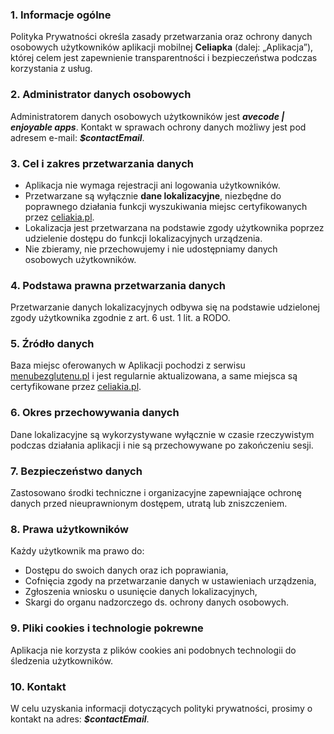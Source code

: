 ### **1. Informacje ogólne**

Polityka Prywatności określa zasady przetwarzania oraz ochrony danych osobowych użytkowników aplikacji mobilnej **Celiapka** (dalej: „Aplikacja”), której celem jest zapewnienie transparentności i bezpieczeństwa podczas korzystania z usług.

### **2. Administrator danych osobowych**

Administratorem danych osobowych użytkowników jest ***avecode | enjoyable apps***. Kontakt w sprawach ochrony danych możliwy jest pod adresem e-mail: ***$contactEmail***.

### **3. Cel i zakres przetwarzania danych**

- Aplikacja nie wymaga rejestracji ani logowania użytkowników.
- Przetwarzane są wyłącznie **dane lokalizacyjne**, niezbędne do poprawnego działania funkcji wyszukiwania miejsc certyfikowanych przez [celiakia.pl](https://celiakia.pl).
- Lokalizacja jest przetwarzana na podstawie zgody użytkownika poprzez udzielenie dostępu do funkcji lokalizacyjnych urządzenia.
- Nie zbieramy, nie przechowujemy i nie udostępniamy danych osobowych użytkowników.

### **4. Podstawa prawna przetwarzania danych**

Przetwarzanie danych lokalizacyjnych odbywa się na podstawie udzielonej zgody użytkownika zgodnie z art. 6 ust. 1 lit. a RODO.

### **5. Źródło danych**

Baza miejsc oferowanych w Aplikacji pochodzi z serwisu [menubezglutenu.pl](https://menubezglutenu.pl) i jest regularnie aktualizowana, a same miejsca są certyfikowane przez [celiakia.pl](https://celiakia.pl).

### **6. Okres przechowywania danych**

Dane lokalizacyjne są wykorzystywane wyłącznie w czasie rzeczywistym podczas działania aplikacji i nie są przechowywane po zakończeniu sesji.

### **7. Bezpieczeństwo danych**

Zastosowano środki techniczne i organizacyjne zapewniające ochronę danych przed nieuprawnionym dostępem, utratą lub zniszczeniem.

### **8. Prawa użytkowników**

Każdy użytkownik ma prawo do:
- Dostępu do swoich danych oraz ich poprawiania,
- Cofnięcia zgody na przetwarzanie danych w ustawieniach urządzenia,
- Zgłoszenia wniosku o usunięcie danych lokalizacyjnych,
- Skargi do organu nadzorczego ds. ochrony danych osobowych.

### **9. Pliki cookies i technologie pokrewne**

Aplikacja nie korzysta z plików cookies ani podobnych technologii do śledzenia użytkowników.

### **10. Kontakt**

W celu uzyskania informacji dotyczących polityki prywatności, prosimy o kontakt na adres: ***$contactEmail***.
